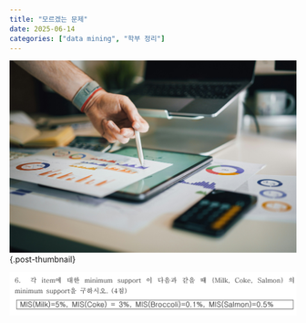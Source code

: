 ```yaml
---
title: "모르겠는 문제"
date: 2025-06-14
categories: ["data mining", "학부 정리"]
---
```


![](/img/stat-thumb.jpg){.post-thumbnail}

![](img/2025-06-15-17-57-33.png)
